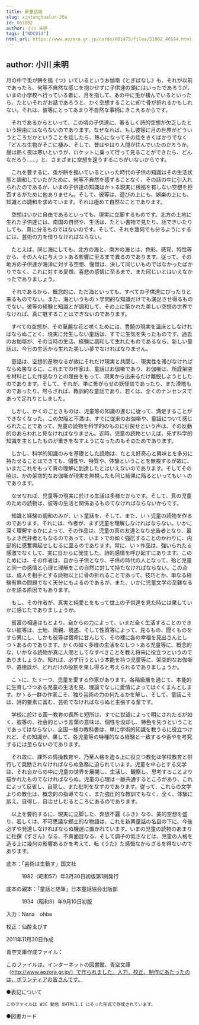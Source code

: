 ```yaml
---
title: 新童話論
slug: xintonghualun-20a
id: 051802
author: 小川 未明
tags: ["NDC914"]
html_url: https://www.aozora.gr.jp/cards/001475/files/51802_46584.html
---
```


## author: 小川 未明

月の中で兎が餅を搗《つ》いているというお伽噺《とぎばなし》も、それが以前であったら、何等不自然な感じを抱かせずに子供達の頭にはいったであろうが、いまの小学校へ行っている者に、月を指して、あの中に兎が棲んでいるといったら、たといそれがお話であろうと、かく空想することに却て骨が折れるかもしれない。それは、彼等にとってあまり不自然な事柄にきこえるからです。

　それであるからといって、この頃の子供達に、著るしく詩的空想が欠乏したという理由にはならないのであります。なぜなれば、もし彼等に月の世界がどういうところだかということを話したら、熱心になってその話をきくばかりでなく「どんな生物がそこに棲み、そして、昔はやはり人間が住んでいたのだろうか。昼は熱く夜は寒いというが、ロケットに乗って行って見ることができたら、どんなだろう……」と、さまざまに空想を逞うするにちがいないからです。



　これを要するに、兎が餅を搗いているといった時代の子供の知識はその生活状態と調和していたがために、何等不自然を感ずることなく、その話の中に引入れられたのであるが、いまの子供達の知識はかゝる現実に根拠を有しない空想を拒否するがために他ありません。そして、彼等は、遊びの上にも、娯楽の上にも、知識との調和を求めています。それは極めて自然なことであります。



　空想はいかに自由であるといっても、現実に立脚するものです。北方の土地に生れた子供達には、南国の自然や、生活は、たとい書物で見たり、話できいたりしても、真に分るものではないのです。そして、それを幾何でも分るようにするには、芸術の力を借りなければならない。



　たとえば、同じ海にしても、北方の海と、南方の海とは、色彩、感覚、特性等から、その人々に与えつゝある影響に至るまで異るのであります。従って、その地方の子供達が海洋に対する空想、憧憬は、決して同じいものではなかったばかりでなく、これに対する愛憎、喜悲の感情に至るまで、また同じいとはいえなかったでありましょう。

　それであるから、概念的に、ただ海といっても、すべての子供達にぴったりと来るものでない。また、海というものゝ学問的な知識だけでも満足させ得るものでない。彼等の経験と知識とが調和して、その上に築かれた美しい空想の世界でなければ、真に魅することはできないのであります。

　すべての空想が、その華麗な花と咲くためには、豊饒の現実を温床としなければならぬごとく、現実に発生しない童話は、すでに生気を失ったものです。過去のお伽噺が、その当時の生活、経験に調和して生れたものであるなら、新しい童話は、今日の生活から生れた美しい夢でなければなりません。

　童話は、空想的産物なるが故にそれだけ現実と共闘し、現実性を帯びなければならぬ筈なるに、これまでの作家は、童話はお伽噺であり、お伽噺は、所詮架空を材料とした作品なりとの理由をもって、現実から出来るだけ離脱しようとしたのであります。そして、それが、単に怖がらせの妖怪談であったり、また滑稽ものであったり、然らざれば、教訓的な童話であり、若くは、全くのナンセンスであって足れりとしました。



　しかし、かくのごときものは、児童等の知識の進むに従って、満足することができなくなった。この欠陥と不満は、すでに従来のお伽噺や、童話について感じられたことであって、児童の読物を科学的のものに引戻せという声は、その反動的のあらわれと見なければなりません。近時、児童の読物といえば、先ず科学的知識を主としたものが重きをなすようになったのもそのためであります。

　しかし、科学的知識のみを基礎とした読物は、たとえ好奇心と興味とを多分に持たせることはできても、個性や、特質や、体験ということを無視するが故に、いまだこれをもって真の理解に到達したとはいえないのであります。そしてその暁は、かの架空的なお伽噺が現実を無視したも同じ結果に陥るといってもいゝのであります。

　なぜなれば、児童等の現実に於ける生活は多様だからです。そして、真の児童のための読物は、彼等の生活と関係あるものでなければならないからです。



　知識と経験の調和のみが、いゝ童話を、そして、また、いゝ児童の読物を作るのであります。それには、作者が、まず児童を理解しなければならない。いかに深く理解するかによって、その作品は、児童の真の友達となり忠告者となり、最もよき代弁者ともなるのであって、いまゝでの如く強圧することのかわりに、内部的に感奮興起せしむるに至るのであります。常に、いゝ作品は、強いられたる感激でなくして、実に自からに発生した、詩的感情を呼び起すにあります。このためには、その作者は、自から子供となり、子供の時代の人となって、殆ど児童と同一の感情と心理と理解をこの自然に対して持たなければならない。この点は、成人を相手とする読物以上に骨の折れることであって、技巧とか、単なる経験有無の問題でなく天分にもよるのであるが、また、いかに児童文学の至難なるかを語る原因でもあります。

　もし、その作者が、真実と純愛とをもって世上の子供達を見た時には果していかに感じたでありましょうか。



　貧富の相違はもとより、自からの力によって、いまだ全く生活することのできない彼等は、土地、両親、境遇、そして性質等によって、見るもの、聞くものをすら異にし、しかも彼等は宿命に甘んじて、その裡に各の幸福を見出さんとしつゝあるのであります。かくの如く多様の生活をなしつゝある児童等に、概念的な、いかなる読物が真に人間としてなすべきことを教え将来に役立つというのでありましょうか。知れば、必ず行うという本能を持つ児童等に、架空的なお伽噺や、道徳談が、どれだけの役割を果し得ると考えられるでありましょうか。

　こゝに、たゞ一つ、児童を愛する作家があります。各階級層を通じて、本能的に生育しつつある児童の生活を見、理論でなしに愛情によってはぐくまんとします。かゝる一群の作家こそ、独り芸術の力の何たるかを解し、そして、童話こそは、詩的要素に富む、芸術でなければならぬと主張する輩です。



　学校に於ける画一教育の長所と短所は、すでに世論によって明にされたるが如く、彼等の、社会的という言葉の意味は、個性を没却し、特色を失うということであってはならない、全国一様の教科書は、単に学術的知識を教うるに役立つけれど、その知識が、果して、各児童等の特種的なる経験と一致するや否やを考究するには至らないのであります。

　それ故に、課外の情操教育や、乃至人格を造る上に役立つ教化は学校教育と併行して奨励されなければならぬ急務に迫られています。児童を中心とする文学は、それ自からの中に児童の世界を展開し、生活し、観察し、思考することより描かれたものでなければならぬ。児童の心理は一脈共通するところがあり、これによって反省し、自覚し、また批判をなすのであります。従って、これらの文学よりの教化は、概念的の指導でなく、また強圧的な教訓でもなく、全く、体験に訴え、自得し、自治せしむるところにあるのであります。



　以上を要約するに、現実に立脚した、奔放不覊《ふき》なる、美的空想を盛り、若しくは、不可思議な郷土的な物語は、これを新興童話の名目の下に、今後必ずや発達しなければならぬ機運に置かれています。いまの児童の読物のあまりに杜撰《ずさん》なる、不真面目なる、そして調子の低きなどは、児童の人格を造る上に幾何の影響あるかを考えて、転《うた》た感慨なからざるを得ないのであります。













底本：「芸術は生動す」国文社

　　　1982（昭和57）年3月30日初版第1刷発行

底本の親本：「童話と随筆」日本童話協会出版部

　　　1934（昭和9）年9月10日初版

入力：Nana　ohbe

校正：仙酔ゑびす

2011年11月30日作成

青空文庫作成ファイル：

このファイルは、インターネットの図書館、青空文庫（http://www.aozora.gr.jp/）で作られました。入力、校正、制作にあたったのは、ボランティアの皆さんです。











●表記について


	このファイルは W3C 勧告 XHTML1.1 にそった形式で作成されています。







●図書カード